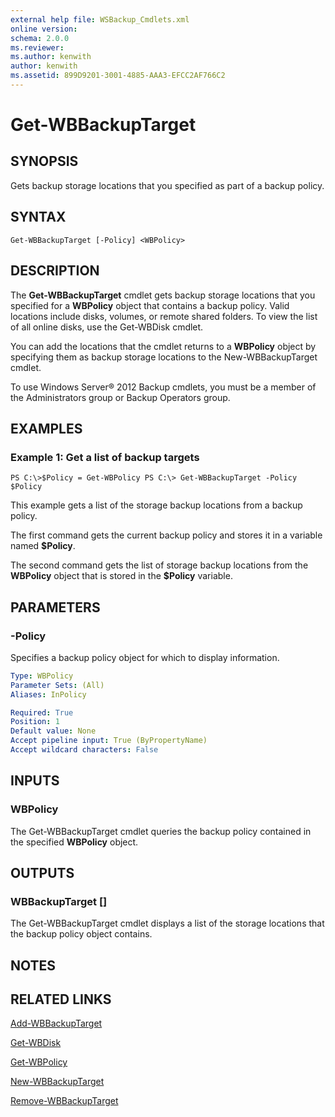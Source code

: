 ```yaml
---
external help file: WSBackup_Cmdlets.xml
online version: 
schema: 2.0.0
ms.reviewer:
ms.author: kenwith
author: kenwith
ms.assetid: 899D9201-3001-4885-AAA3-EFCC2AF766C2
---
```


# Get-WBBackupTarget

## SYNOPSIS
Gets backup storage locations that you specified as part of a backup policy.

## SYNTAX

```
Get-WBBackupTarget [-Policy] <WBPolicy>
```

## DESCRIPTION
The **Get-WBBackupTarget** cmdlet gets backup storage locations that you specified for a **WBPolicy** object that contains a backup policy.
Valid locations include disks, volumes, or remote shared folders.
To view the list of all online disks, use the Get-WBDisk cmdlet.

You can add the locations that the cmdlet returns to a **WBPolicy** object by specifying them as backup storage locations to the New-WBBackupTarget cmdlet.

To use Windows Server® 2012 Backup cmdlets, you must be a member of the Administrators group or Backup Operators group.

## EXAMPLES

### Example 1: Get a list of backup targets
```
PS C:\>$Policy = Get-WBPolicy PS C:\> Get-WBBackupTarget -Policy $Policy
```

This example gets a list of the storage backup locations from a backup policy.

The first command gets the current backup policy and stores it in a variable named **$Policy**.

The second command gets the list of storage backup locations from the **WBPolicy** object that is stored in the **$Policy** variable.

## PARAMETERS

### -Policy
Specifies a backup policy object for which to display information.

```yaml
Type: WBPolicy
Parameter Sets: (All)
Aliases: InPolicy

Required: True
Position: 1
Default value: None
Accept pipeline input: True (ByPropertyName)
Accept wildcard characters: False
```

## INPUTS

### WBPolicy
The Get-WBBackupTarget cmdlet queries the backup policy contained in the specified **WBPolicy** object.

## OUTPUTS

### WBBackupTarget []
The Get-WBBackupTarget cmdlet displays a list of the storage locations that the backup policy object contains.

## NOTES

## RELATED LINKS

[Add-WBBackupTarget](./Add-WBBackupTarget.md)

[Get-WBDisk](./Get-WBDisk.md)

[Get-WBPolicy](./Get-WBPolicy.md)

[New-WBBackupTarget](./New-WBBackupTarget.md)

[Remove-WBBackupTarget](./Remove-WBBackupTarget.md)


